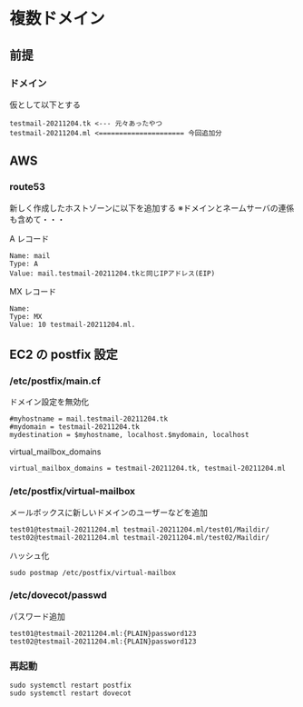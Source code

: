 # 複数ドメイン

## 前提

### ドメイン

仮として以下とする

```
testmail-20211204.tk <--- 元々あったやつ
testmail-20211204.ml <===================== 今回追加分
```

## AWS

### route53

新しく作成したホストゾーンに以下を追加する
※ドメインとネームサーバの連係も含めて・・・

A レコード

```
Name: mail
Type: A
Value: mail.testmail-20211204.tkと同じIPアドレス(EIP)
```

MX レコード

```
Name:
Type: MX
Value: 10 testmail-20211204.ml.
```

## EC2 の postfix 設定

### /etc/postfix/main.cf

ドメイン設定を無効化

```
#myhostname = mail.testmail-20211204.tk
#mydomain = testmail-20211204.tk
mydestination = $myhostname, localhost.$mydomain, localhost
```

virtual_mailbox_domains

```
virtual_mailbox_domains = testmail-20211204.tk, testmail-20211204.ml
```

### /etc/postfix/virtual-mailbox

メールボックスに新しいドメインのユーザーなどを追加

```
test01@testmail-20211204.ml testmail-20211204.ml/test01/Maildir/
test02@testmail-20211204.ml testmail-20211204.ml/test02/Maildir/
```

ハッシュ化

```
sudo postmap /etc/postfix/virtual-mailbox
```

### /etc/dovecot/passwd

パスワード追加

```
test01@testmail-20211204.ml:{PLAIN}password123
test02@testmail-20211204.ml:{PLAIN}password123
```

### 再起動

```
sudo systemctl restart postfix
sudo systemctl restart dovecot
```
